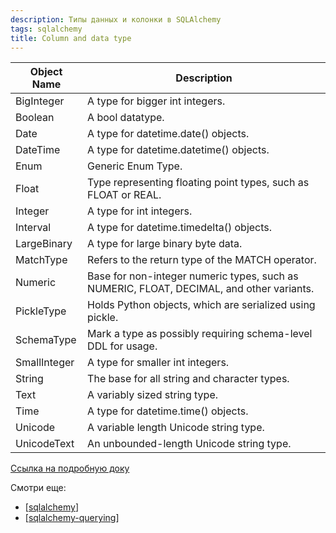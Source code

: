 ```yaml
---
description: Типы данных и колонки в SQLAlchemy
tags: sqlalchemy
title: Column and data type
---
```

| Object Name | Description |
|-|-|
| BigInteger | A type for bigger int integers. |
| Boolean | A bool datatype. |
| Date | A type for datetime.date() objects. |
| DateTime | A type for datetime.datetime() objects. |
| Enum | Generic Enum Type. |
| Float | Type representing floating point types, such as FLOAT or REAL. |
| Integer | A type for int integers. |
| Interval | A type for datetime.timedelta() objects. |
| LargeBinary | A type for large binary byte data. |
| MatchType | Refers to the return type of the MATCH operator. |
| Numeric | Base for non-integer numeric types, such as NUMERIC, FLOAT, DECIMAL, and other variants. |
| PickleType | Holds Python objects, which are serialized using pickle. |
| SchemaType | Mark a type as possibly requiring schema-level DDL for usage. |
| SmallInteger | A type for smaller int integers. |
| String | The base for all string and character types. |
| Text | A variably sized string type. |
| Time | A type for datetime.time() objects. |
| Unicode | A variable length Unicode string type. |
| UnicodeText | An unbounded-length Unicode string type. |

[Ссылка на подробную доку](https://docs.sqlalchemy.org/en/14/core/type_basics.html#generic-types)

Смотри еще:

- [[sqlalchemy]]
- [[sqlalchemy-querying]]

[//begin]: # "Autogenerated link references for markdown compatibility"
[sqlalchemy]: ../lists/sqlalchemy "Sqlalchemy"
[sqlalchemy-querying]: sqlalchemy-querying "Sqlalchgemy querying"
[//end]: # "Autogenerated link references"